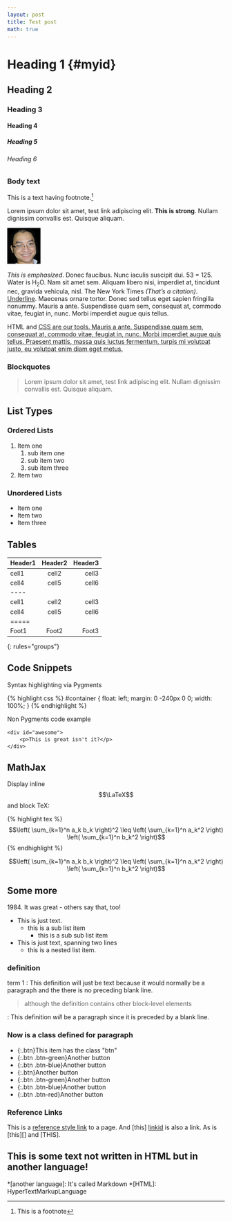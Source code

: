 ```yaml
---
layout: post
title: Test post
math: true
---
```


# Heading 1 {#myid}

## Heading 2

### Heading 3

#### Heading 4

##### Heading 5

###### Heading 6

### Body text

This is a text having footnote.[^1]

Lorem ipsum dolor sit amet, test link adipiscing elit. **This is strong**. Nullam dignissim convallis est. Quisque aliquam.

![me](/a/a.png)

*This is emphasized*. Donec faucibus. Nunc iaculis suscipit dui. 53 = 125. Water is H<sub>2</sub>O. Nam sit amet sem. Aliquam libero nisi, imperdiet at, tincidunt nec, gravida vehicula, nisl. The New York Times <cite>(That’s a citation)</cite>. <u>Underline</u>. Maecenas ornare tortor. Donec sed tellus eget sapien fringilla nonummy. Mauris a ante. Suspendisse quam sem, consequat at, commodo vitae, feugiat in, nunc. Morbi imperdiet augue quis tellus.

HTML and <abbr title="cascading stylesheets">CSS<abbr> are our tools. Mauris a ante. Suspendisse quam sem, consequat at, commodo vitae, feugiat in, nunc. Morbi imperdiet augue quis tellus. Praesent mattis, massa quis luctus fermentum, turpis mi volutpat justo, eu volutpat enim diam eget metus.

### Blockquotes

> Lorem ipsum dolor sit amet, test link adipiscing elit. Nullam dignissim convallis est. Quisque aliquam.

## List Types

### Ordered Lists

1. Item one
   1. sub item one
   2. sub item two
   3. sub item three
2. Item two

### Unordered Lists

* Item one
* Item two
* Item three

## Tables

| Header1 | Header2 | Header3 |
|:--------|:-------:|--------:|
| cell1   | cell2   | cell3   |
| cell4   | cell5   | cell6   |
|----
| cell1   | cell2   | cell3   |
| cell4   | cell5   | cell6   |
|=====
| Foot1   | Foot2   | Foot3
{: rules="groups"}


## Code Snippets

Syntax highlighting via Pygments

{% highlight css %}
#container {
  float: left;
  margin: 0 -240px 0 0;
  width: 100%;
}
{% endhighlight %}

Non Pygments code example

    <div id="awesome">
        <p>This is great isn't it?</p>
    </div>

## MathJax

Display inline $$\LaTeX$$ and block TeX:

{% highlight tex %}
$$\left( \sum_{k=1}^n a_k b_k \right)^2 \leq \left( \sum_{k=1}^n a_k^2 \right) \left( \sum_{k=1}^n b_k^2 \right)$$
{% endhighlight %}

$$\left( \sum_{k=1}^n a_k b_k \right)^2 \leq \left( \sum_{k=1}^n a_k^2 \right) \left( \sum_{k=1}^n b_k^2 \right)$$

## Some more

1984\. It was great
\- others say that, too!


*   This is just text.
    * this is a sub list item
      * this is a sub sub list item
* This is just text,
    spanning two lines
  * this is a nested list item.

[linkid]: http://www.example.com/ "Optional Title"

### definition 

term 1
: This definition will just be text because it would normally be a
  paragraph and the there is no preceding blank line.

  > although the definition contains other block-level elements

: This definition *will* be a paragraph since it is preceded by a
  blank line.

### Now is a class defined for paragraph

* {:.btn}This item has the class "btn"
* {:.btn .btn-green}Another button
* {:.btn .btn-blue}Another button
* {:.btn}Another button
* {:.btn .btn-green}Another button
* {:.btn .btn-blue}Another button
* {:.btn .btn-red}Another button

 
### Reference Links

This is a [reference style link][linkid] to a page. And [this]
[linkid] is also a link. As is [this][] and [THIS].

## This is some text not written in HTML but in another language!

*[another language]: It's called Markdown
*[HTML]: HyperTextMarkupLanguage

[^1]: This is a footnote
